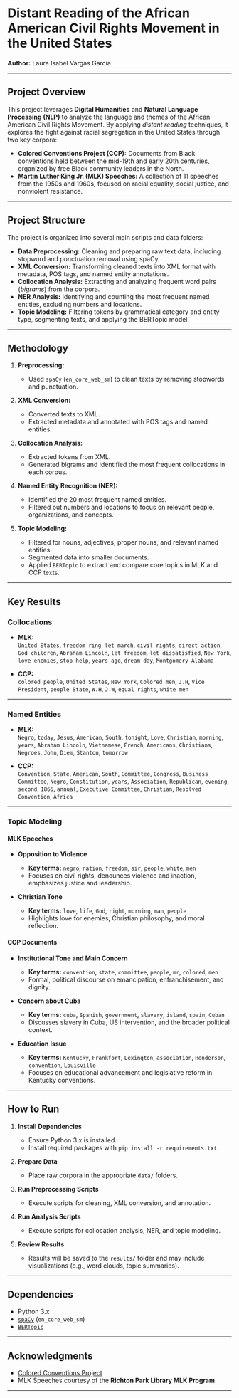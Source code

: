 # Distant Reading of the African American Civil Rights Movement in the United States

**Author:** Laura Isabel Vargas García

---

## Project Overview

This project leverages **Digital Humanities** and **Natural Language Processing (NLP)** to analyze the language and themes of the African American Civil Rights Movement. By applying *distant reading* techniques, it explores the fight against racial segregation in the United States through two key corpora:

- **Colored Conventions Project (CCP):** Documents from Black conventions held between the mid-19th and early 20th centuries, organized by free Black community leaders in the North.
- **Martin Luther King Jr. (MLK) Speeches:** A collection of 11 speeches from the 1950s and 1960s, focused on racial equality, social justice, and nonviolent resistance.

---

## Project Structure

The project is organized into several main scripts and data folders:

- **Data Preprocessing:** Cleaning and preparing raw text data, including stopword and punctuation removal using spaCy.
- **XML Conversion:** Transforming cleaned texts into XML format with metadata, POS tags, and named entity annotations.
- **Collocation Analysis:** Extracting and analyzing frequent word pairs (*bigrams*) from the corpora.
- **NER Analysis:** Identifying and counting the most frequent named entities, excluding numbers and locations.
- **Topic Modeling:** Filtering tokens by grammatical category and entity type, segmenting texts, and applying the BERTopic model.

---

## Methodology

1. **Preprocessing:**
   - Used `spaCy` (`en_core_web_sm`) to clean texts by removing stopwords and punctuation.

2. **XML Conversion:**
   - Converted texts to XML.
   - Extracted metadata and annotated with POS tags and named entities.

3. **Collocation Analysis:**
   - Extracted tokens from XML.
   - Generated bigrams and identified the most frequent collocations in each corpus.

4. **Named Entity Recognition (NER):**
   - Identified the 20 most frequent named entities.
   - Filtered out numbers and locations to focus on relevant people, organizations, and concepts.

5. **Topic Modeling:**
   - Filtered for nouns, adjectives, proper nouns, and relevant named entities.
   - Segmented data into smaller documents.
   - Applied `BERTopic` to extract and compare core topics in MLK and CCP texts.

---

## Key Results

### **Collocations**

- **MLK:**  
  `United States`, `freedom ring`, `let march`, `civil rights`, `direct action`, `God children`, `Abraham Lincoln`, `let freedom`, `let dissatisfied`, `New York`, `love enemies`, `stop help`, `years ago`, `dream day`, `Montgomery Alabama`

- **CCP:**  
  `colored people`, `United States`, `New York`, `Colored men`, `J.H`, `Vice President`, `people State`, `W.H`, `J.W`, `equal rights`, `white men`

---

### **Named Entities**

- **MLK:**  
  `Negro`, `today`, `Jesus`, `American`, `South`, `tonight`, `Love`, `Christian`, `morning`, `years`, `Abraham Lincoln`, `Vietnamese`, `French`, `Americans`, `Christians`, `Negroes`, `John`, `Diem`, `Stanton`, `tomorrow`

- **CCP:**  
  `Convention`, `State`, `American`, `South`, `Committee`, `Congress`, `Business Committee`, `Negro`, `Constitution`, `years`, `Association`, `Republican`, `evening`, `second`, `1865`, `annual`, `Executive Committee`, `Christian`, `Resolved Convention`, `Africa`

---

### **Topic Modeling**

#### **MLK Speeches**

- **Opposition to Violence**
  - **Key terms:** `negro`, `nation`, `freedom`, `sir`, `people`, `white`, `men`
  - Focuses on civil rights, denounces violence and inaction, emphasizes justice and leadership.

- **Christian Tone**
  - **Key terms:** `love`, `life`, `God`, `right`, `morning`, `man`, `people`
  - Highlights love for enemies, Christian philosophy, and moral reflection.

#### **CCP Documents**

- **Institutional Tone and Main Concern**
  - **Key terms:** `convention`, `state`, `committee`, `people`, `mr`, `colored`, `men`
  - Formal, political discourse on emancipation, enfranchisement, and dignity.

- **Concern about Cuba**
  - **Key terms:** `cuba`, `Spanish`, `government`, `slavery`, `island`, `spain`, `Cuban`
  - Discusses slavery in Cuba, US intervention, and the broader political context.

- **Education Issue**
  - **Key terms:** `Kentucky`, `Frankfort`, `Lexington`, `association`, `Henderson`, `convention`, `Louisville`
  - Focuses on educational advancement and legislative reform in Kentucky conventions.

---

##  How to Run

1. **Install Dependencies**
   - Ensure Python 3.x is installed.
   - Install required packages with `pip install -r requirements.txt`.

2. **Prepare Data**
   - Place raw corpora in the appropriate `data/` folders.

3. **Run Preprocessing Scripts**
   - Execute scripts for cleaning, XML conversion, and annotation.

4. **Run Analysis Scripts**
   - Execute scripts for collocation analysis, NER, and topic modeling.

5. **Review Results**
   - Results will be saved to the `results/` folder and may include visualizations (e.g., word clouds, topic summaries).

---

## Dependencies

- Python 3.x  
- [`spaCy`](https://spacy.io/) (`en_core_web_sm`)  
- [`BERTopic`](https://maartengr.github.io/BERTopic/)  

---

## Acknowledgments

- [Colored Conventions Project](https://www.coloredconventions.org/)  
- MLK Speeches courtesy of the **Richton Park Library MLK Program**

---
